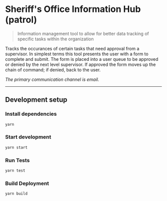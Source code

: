 # Sheriff's Office Information Hub (patrol)
> Information management tool to allow for better data tracking of specific tasks within the organization

Tracks the occurances of certain tasks that need approval from a supervisor. In simplest terms this tool presents the user with a form to complete and submit. The form is placed into a user queue to be approved or denied by the next level supervisor. If approved the form moves up the chain of command; if denied, back to the user. 

_The primary communication channel is email._

--------------------------------------

## Development setup

### Install dependencies
```sh
yarn
```


### Start development
```sh
yarn start
```

### Run Tests
```sh
yarn test
```

### Build Deployment
```sh
yarn build
```
